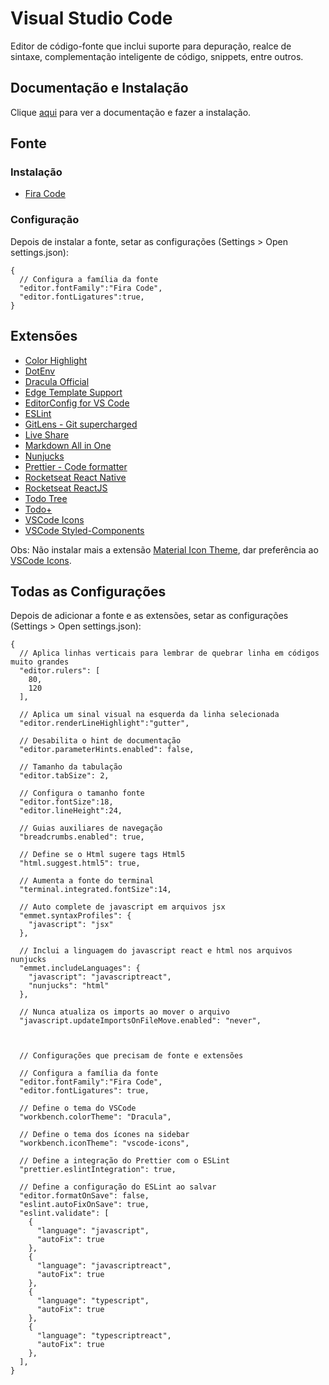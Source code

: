 # Visual Studio Code

Editor de código-fonte que inclui suporte para depuração, realce de sintaxe, complementação inteligente de código, snippets, entre outros.

## Documentação e Instalação

Clique [aqui](https://code.visualstudio.com) para ver a documentação e fazer a instalação.

## Fonte

### Instalação

- [Fira Code](../../font/fira-code.md)

### Configuração

Depois de instalar a fonte, setar as configurações (Settings > Open settings.json):

```
{
  // Configura a família da fonte
  "editor.fontFamily":"Fira Code",
  "editor.fontLigatures":true,
}
```

## Extensões

- [Color Highlight](extensions/color-highlight.md)
- [DotEnv](extensions/dotenv.md)
- [Dracula Official](extensions/dracula-official.md)
- [Edge Template Support](extensions/edge-template-support.md)
- [EditorConfig for VS Code](extensions/editorconfig-for-vs-code.md)
- [ESLint](extensions/eslint.md)
- [GitLens - Git supercharged](extensions/gitlens-git-supercharged.md)
- [Live Share](extensions/live-share.md)
- [Markdown All in One](extensions/markdown-all-in-one.md)
- [Nunjucks](extensions/nunjucks.md)
- [Prettier - Code formatter](extensions/prettier-code-formatter.md)
- [Rocketseat React Native](rocketseat-react-native.md)
- [Rocketseat ReactJS](rocketseat-reactjs.md)
- [Todo Tree](extensions/todo-tree.md)
- [Todo+](extensions/todo-plus.md)
- [VSCode Icons](extensions/vscode-icons.md)
- [VSCode Styled-Components](extensions/vscode-styled-components.md)

Obs: Não instalar mais a extensão [Material Icon Theme](extensions/material-icon-theme.md), dar preferência ao [VSCode Icons](extensions/vscode-icons.md).

## Todas as Configurações

Depois de adicionar a fonte e as extensões, setar as configurações (Settings > Open settings.json):

```
{
  // Aplica linhas verticais para lembrar de quebrar linha em códigos muito grandes
  "editor.rulers": [
    80,
    120
  ],

  // Aplica um sinal visual na esquerda da linha selecionada
  "editor.renderLineHighlight":"gutter",

  // Desabilita o hint de documentação
  "editor.parameterHints.enabled": false,

  // Tamanho da tabulação
  "editor.tabSize": 2,

  // Configura o tamanho fonte
  "editor.fontSize":18,
  "editor.lineHeight":24,

  // Guias auxiliares de navegação
  "breadcrumbs.enabled": true,

  // Define se o Html sugere tags Html5
  "html.suggest.html5": true,

  // Aumenta a fonte do terminal
  "terminal.integrated.fontSize":14,

  // Auto complete de javascript em arquivos jsx
  "emmet.syntaxProfiles": {
    "javascript": "jsx"
  },

  // Inclui a linguagem do javascript react e html nos arquivos nunjucks
  "emmet.includeLanguages": {
    "javascript": "javascriptreact",
    "nunjucks": "html"
  },

  // Nunca atualiza os imports ao mover o arquivo
  "javascript.updateImportsOnFileMove.enabled": "never",



  // Configurações que precisam de fonte e extensões

  // Configura a família da fonte
  "editor.fontFamily":"Fira Code",
  "editor.fontLigatures": true,

  // Define o tema do VSCode
  "workbench.colorTheme": "Dracula",

  // Define o tema dos ícones na sidebar
  "workbench.iconTheme": "vscode-icons",

  // Define a integração do Prettier com o ESLint
  "prettier.eslintIntegration": true,

  // Define a configuração do ESLint ao salvar
  "editor.formatOnSave": false,
  "eslint.autoFixOnSave": true,
  "eslint.validate": [
    {
      "language": "javascript",
      "autoFix": true
    },
    {
      "language": "javascriptreact",
      "autoFix": true
    },
    {
      "language": "typescript",
      "autoFix": true
    },
    {
      "language": "typescriptreact",
      "autoFix": true
    },
  ],  
}
```
